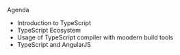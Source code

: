 Agenda
 - Introduction to TypeScript
 - TypeScript Ecosystem
 - Usage of TypeScript compiler with moodern build tools
 - TypeScript and AngularJS
